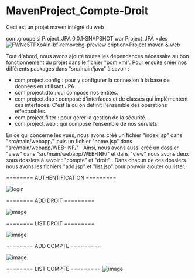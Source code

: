 # MavenProject_Compte-Droit
Ceci est un projet maven intégré du web

<groupId>com.groupeisi</groupId>
<artifactId>Project_JPA</artifactId>
<version>0.0.1-SNAPSHOT</version>
<packaging>war</packaging>
<name>Project_JPA</name>
<des![FWNc5TPXoAIn-bf-removebg-preview](https://user-images.githubusercontent.com/83038351/220445283-205b7dd1-3ef8-46c6-b7e7-f7cbe13f3d90.png)
cription>Project maven & web</description>


Tout d'abord, nous avons ajouté toutes les dépendances nécessaire au bon fonctionnement du projet dans le fichier "pom.xml".
Pour ensuite créer nos différents packages dans "src/main/java" à savoir :
- com.project.config : pour y configurer la connexion à la base de données en utilisant JPA.
- com.project.dto : qui compose nos entités.
- com.project.dao : composé d'interfaces et de classes qui implémentent ces interfaces. C'est là où on definit l'ensemble des opérations effectuables.
- com.project.filter : pour gérer la gestion de la sécurité.
- com.project.web : qui compose l'ensemble de nos servlets.

En ce qui concerne les vues, nous avons créé un fichier "index.jsp" dans "src/main/webapp/" puis un fichier "home.jsp" dans "src/main/webapp/WEB-INF/" .
Ainsi, nous avons aussi créé un dossier "view" dans "src/main/webapp/WEB-INF/" et dans "view" nous avons deux sous dossiers à savoir : "compte" et "droit" .
Dans chacun de ces dossiers nous avons les fichiers "add.jsp" et "list.jsp" pour pouvoir ajouter ou lister.


======== AUTHENTIFICATION =========


![login](https://user-images.githubusercontent.com/95770196/213324465-887857ed-c302-4c0d-9ea2-c58eccf4f518.PNG)



======== ADD DROIT =========


![image](https://user-images.githubusercontent.com/95770196/213323783-704e0600-6070-4f2e-99e1-8cb0101c07e5.png)



======== LIST DROIT =========


![image](https://user-images.githubusercontent.com/95770196/213323880-a0e65dd4-e49d-4870-9376-dcfb3919c75d.png)



======== ADD COMPTE =========


![image](https://user-images.githubusercontent.com/95770196/213324177-c0995bc8-c3ca-4038-953e-1dc4973d7ce0.png)


======== LIST COMPTE =========
![image](https://user-images.githubusercontent.com/95770196/213324268-9f4d6a67-0de8-429d-8923-7db9b468781e.png)
